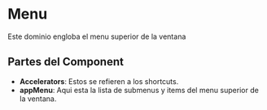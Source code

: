 # Menu

Este dominio engloba el menu superior de la ventana

## Partes del Component

- **Accelerators**: Estos se refieren a los shortcuts.
- **appMenu**: Aqui esta la lista de submenus y items del menu superior de la ventana.
